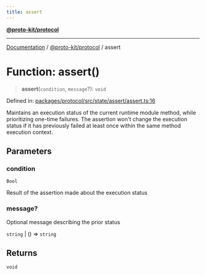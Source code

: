 ```yaml
---
title: assert
---
```


[**@proto-kit/protocol**](../README.md)

***

[Documentation](../../../README.md) / [@proto-kit/protocol](../README.md) / assert

# Function: assert()

> **assert**(`condition`, `message`?): `void`

Defined in: [packages/protocol/src/state/assert/assert.ts:16](https://github.com/proto-kit/framework/blob/28efa802e3737fc3b77339148b307ef7246f3ef1/packages/protocol/src/state/assert/assert.ts#L16)

Maintains an execution status of the current runtime module method,
while prioritizing one-time failures. The assertion won't change the
execution status if it has previously failed at least once within the
same method execution context.

## Parameters

### condition

`Bool`

Result of the assertion made about the execution status

### message?

Optional message describing the prior status

`string` | () => `string`

## Returns

`void`
